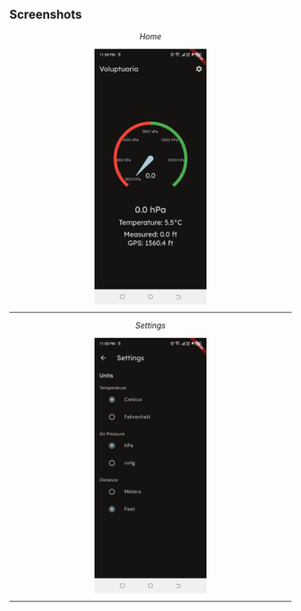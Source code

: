 ## Screenshots

<p align="center">
<em>Home</em>
</p>
<p align="center">
    <img src="imagesReadMe/image.jpeg" width="200" alt="home " style="margin: auto; display: block; margin-top: 10px; margin-bottom: 10px;">
</p>

<hr />

<p align="center">
<em>Settings</em>
</p>
<p align="center">
    <img src="imagesReadMe/image1.jpeg" width="200" alt="Settings" style="margin: auto; display: block; margin-top: 10px; margin-bottom: 10px;">
    
</p>

<hr />

